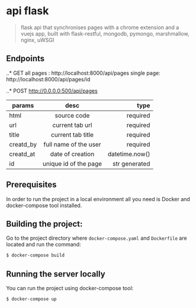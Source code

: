 # api flask

> flask api that synchronises pages with a chrome extension and a vuejs app, built with flask-restful, mongodb, pymongo, marshmallow, nginx, uWSGI  

## Endpoints


..* GET
all pages : http://localhost:8000/api/pages
single page: http://localhost:8000/api/pages/id

..* POST
http://0.0.0.0:500/api/pages 

| params        | desc                 | type           |
| ------------- |:--------------------:| --------------:|
| html          | source code          | required       |
| url           | current tab url      | required       |
| title         | current tab title    | required       |
| creatd_by     | full name of the user| required       |
| creatd_at     | date of creation     | datetime.now() |
| id            | unique id of the page| str generated  |


## Prerequisites

In order to run the project in a local environment all you need is Docker and docker-compose tool installed.


## Building the project:

Go to the project directory where `docker-compose.yaml` and `Dockerfile` are located and run the command:

```bash
$ docker-compose build
```


## Running the server locally

You can run the project using docker-compose tool:

```bash
$ docker-compose up
```
